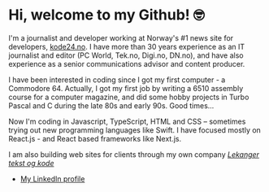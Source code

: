 # Hi, welcome to my Github! 🤓

I'm a journalist and developer working at Norway's #1 news site for developers, [kode24.no](https://kode24.no). I have more than 30 years experience as an IT journalist and editor (PC World, Tek.no, Digi.no, DN.no), and have also experience as a senior communications advisor and content producer. 

I have been interested in coding since I got my first computer - a Commodore 64. Actually, I got my first job by writing a 6510 assembly course for a computer magazine, and did some hobby projects in Turbo Pascal and C during the late 80s and early 90s. Good times...

Now I'm coding in Javascript, TypeScript, HTML and CSS – sometimes trying out new programming languages like Swift. I have focused mostly on React.js - and React based frameworks like Next.js. 

I am also building web sites for clients through my own company [_Lekanger tekst og kode_](https://www.lekanger.no)

- [My LinkedIn profile](https://www.linkedin.com/in/lekanger/)

